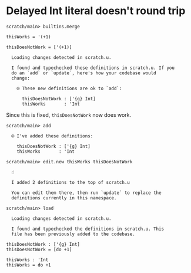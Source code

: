 # Delayed Int literal doesn't round trip

``` ucm :hide
scratch/main> builtins.merge
```

``` unison
thisWorks = '(+1)

thisDoesNotWork = ['(+1)]
```

``` ucm :added-by-ucm
  Loading changes detected in scratch.u.

  I found and typechecked these definitions in scratch.u. If you
  do an `add` or `update`, here's how your codebase would
  change:

    ⍟ These new definitions are ok to `add`:
    
      thisDoesNotWork : ['{g} Int]
      thisWorks       : 'Int
```

Since this is fixed, `thisDoesNotWork` now does work.

``` ucm
scratch/main> add

  ⍟ I've added these definitions:

    thisDoesNotWork : ['{g} Int]
    thisWorks       : 'Int

scratch/main> edit.new thisWorks thisDoesNotWork

  ☝️

  I added 2 definitions to the top of scratch.u

  You can edit them there, then run `update` to replace the
  definitions currently in this namespace.

scratch/main> load

  Loading changes detected in scratch.u.

  I found and typechecked the definitions in scratch.u. This
  file has been previously added to the codebase.
```

``` unison :added-by-ucm scratch.u
thisDoesNotWork : ['{g} Int]
thisDoesNotWork = [do +1]

thisWorks : 'Int
thisWorks = do +1
```
